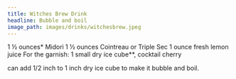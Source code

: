 ```yaml
---
title: Witches Brew Drink
headline: Bubble and boil
image_path: images/drinks/witchesbrew.jpeg
---
```


1 ½ ounces* Midori
1 ½ ounces Cointreau or Triple Sec
1 ounce fresh lemon juice
For the garnish: 1 small dry ice cube**, cocktail cherry

can add 1/2 inch to 1 inch dry ice cube to make it bubble and boil.
